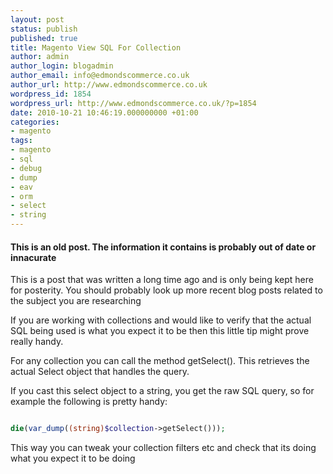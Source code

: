 ```yaml
---
layout: post
status: publish
published: true
title: Magento View SQL For Collection
author: admin
author_login: blogadmin
author_email: info@edmondscommerce.co.uk
author_url: http://www.edmondscommerce.co.uk
wordpress_id: 1854
wordpress_url: http://www.edmondscommerce.co.uk/?p=1854
date: 2010-10-21 10:46:19.000000000 +01:00
categories:
- magento
tags:
- magento
- sql
- debug
- dump
- eav
- orm
- select
- string
---
```

<div class="oldpost"><h4>This is an old post. The information it contains is probably out of date or innacurate</h4>
<p>
This is a post that was written a long time ago and is only being kept here for posterity.
You should probably look up more recent blog posts related to the subject you are researching
</p>
</div>
If you are working with collections and would like to verify that the actual SQL being used is what you expect it to be then this little tip might prove really handy.

For any collection you can call the method getSelect(). This retrieves the actual Select object that handles the query.

If you cast this select object to a string, you get the raw SQL query, so for example the following is pretty handy:

```php

die(var_dump((string)$collection->getSelect()));

```

This way you can tweak your collection filters etc and check that its doing what you expect it to be doing
